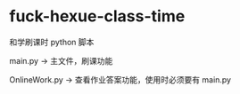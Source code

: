 # fuck-hexue-class-time
和学刷课时 python 脚本

main.py  -> 主文件，刷课功能

OnlineWork.py -> 查看作业答案功能，使用时必须要有 main.py
